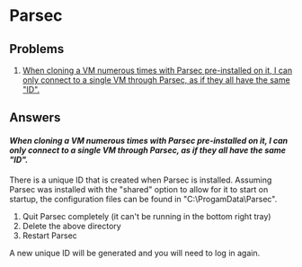 # Parsec

## Problems

1. [When cloning a VM numerous times with Parsec pre-installed on it, I can only connect to a single VM through Parsec, as if they all have the same "ID".](#item_1)


## Answers

<a name="item_1"></a>
#### *When cloning a VM numerous times with Parsec pre-installed on it, I can only connect to a single VM through Parsec, as if they all have the same "ID".*

There is a unique ID that is created when Parsec is installed. Assuming Parsec was installed with the "shared" option to allow for it to start on startup, the configuration files can be found in "C:\ProgamData\Parsec".

1. Quit Parsec completely (it can't be running in the bottom right tray)
2. Delete the above directory
3. Restart Parsec

A new unique ID will be generated and you will need to log in again.